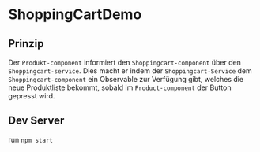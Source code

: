# ShoppingCartDemo

## Prinzip
Der `Produkt-component` informiert den `Shoppingcart-component` über den `Shoppingcart-service`. Dies macht er indem der `Shoppingcart-Service` dem `Shoppingcart-component` ein Observable zur Verfügung gibt, welches die neue Produktliste bekommt, sobald im `Product-component` der Button gepresst wird.

## Dev Server
run `npm start`
